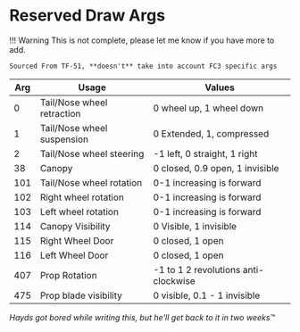 # Reserved Draw Args

!!! Warning
    This is not complete, please let me know if you have more to add.  

    Sourced From TF-51, **doesn't** take into account FC3 specific args



| Arg | Usage | Values |
| --- | ----- | ------ |
| 0 | Tail/Nose wheel retraction | 0 wheel up, 1 wheel down |
| 1 | Tail/Nose wheel suspension | 0 Extended, 1, compressed|
| 2 | Tail/Nose wheel steering | -1 left, 0 straight, 1 right |
| 38 | Canopy | 0 closed, 0.9 open, 1 invisible |
| 101 | Tail/Nose wheel rotation | 0-1 increasing is forward |
| 102 | Right wheel rotation | 0-1 increasing is forward |
| 103 | Left wheel rotation | 0-1 increasing is forward |
| 114 | Canopy Visibility | 0 Visible, 1 invisible |
| 115 | Right Wheel Door | 0 closed, 1 open |
| 116 | Left Wheel Door | 0 closed, 1 open |
| 407 | Prop Rotation | -1 to 1 2 revolutions anti-clockwise |
| 475 | Prop blade visibility | 0 visible, 0.1 - 1 invisible

*Hayds got bored while writing this, but he'll get back to it in two weeks™*